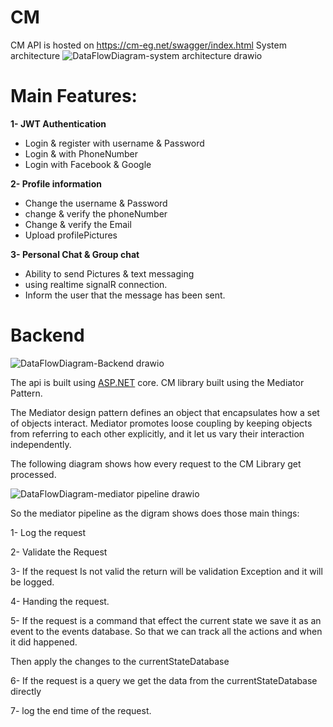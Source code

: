 # CM
CM API is hosted on https://cm-eg.net/swagger/index.html
System architecture
![DataFlowDiagram-system architecture drawio](https://user-images.githubusercontent.com/31694021/160465458-7c25c1d7-e01b-4598-94d7-b303aa9e7120.png)
# Main Features:
**1- JWT Authentication**
- Login & register with username & Password
- Login &  with PhoneNumber
- Login with Facebook & Google

**2- Profile information**
- Change the username & Password
- change & verify the phoneNumber
- Change & verify the Email
- Upload  profilePictures

**3- Personal Chat & Group chat**

- Ability to send Pictures & text messaging
- using realtime signalR connection.
- Inform the user that the message has been sent.

# Backend
![DataFlowDiagram-Backend drawio](https://user-images.githubusercontent.com/31694021/160465832-0521c055-8a7d-4543-8ebc-eac6369319d1.png)

The api is built using [ASP.NET](http://ASP.NET) core. CM library built using the Mediator Pattern.

The Mediator design pattern defines an object that encapsulates how a set of objects interact. Mediator promotes loose coupling by keeping objects from referring to each other explicitly, and it let us vary their interaction independently.

The following diagram shows how every request to the CM Library get processed.

![DataFlowDiagram-mediator pipeline drawio](https://user-images.githubusercontent.com/31694021/160466082-0f7c1524-b9ec-4509-935a-3d58afa50392.png)

So the mediator pipeline as the digram shows does those main things:

1- Log the request

2- Validate the Request

3- If the request Is not valid the return will be validation Exception and it will be logged.

4- Handing the request.

5- If the request is a command that effect the current state we save it as an event to the events database. So that we can track all the actions and when it did happened. 

Then apply the changes to the currentStateDatabase

6- If the request is a query we get the data from the currentStateDatabase directly

7- log the end time of the request.
